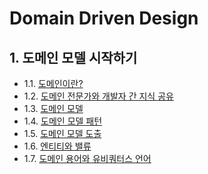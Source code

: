 # Domain Driven Design

## 1. 도메인 모델 시작하기

- 1.1. [도메인이란?](https://github.com/gimhanul/screwbar/blob/main/DDD/도메인모델시작하기/도메인이란%3F.md)
- 1.2. [도메인 전문가와 개발자 간 지식 공유](https://github.com/gimhanul/screwbar/blob/main/DDD/도메인모델시작하기/도메인전문가와개발자간지식공유.md)
- 1.3. [도메인 모델](https://github.com/gimhanul/screwbar/blob/main/DDD/도메인모델시작하기/도메인모델.md)
- 1.4. [도메인 모델 패턴](https://github.com/gimhanul/screwbar/blob/main/DDD/도메인모델시작하기/도메인모델패턴.md)
- 1.5. [도메인 모델 도출](https://github.com/gimhanul/screwbar/blob/main/DDD/도메인모델시작하기/도메인모델도출.md)
- 1.6. [엔티티와 밸류](https://github.com/gimhanul/screwbar/blob/main/DDD/도메인모델시작하기/엔티티와밸류.md)
- 1.7. [도메인 용어와 유비쿼터스 언어](https://github.com/gimhanul/screwbar/blob/main/DDD/도메인모델시작하기/도메인용어와유비쿼터스언어.md)
